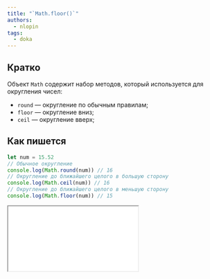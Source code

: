 ```yaml
---
title: "`Math.floor()`"
authors:
  - nlopin
tags:
  - doka
---
```


## Кратко

Объект `Math` содержит набор методов, который используется для округления чисел:

- `round` — округление по обычным правилам;
- `floor` — округление вниз;
- `ceil` — округление вверх;

## Как пишется

```js
let num = 15.52
// Обычное округление
console.log(Math.round(num)) // 16
// Округление до ближайшего целого в большую сторону
console.log(Math.ceil(num)) // 16
// Округление до ближайшего целого в меньшую сторону
console.log(Math.floor(num)) // 15
```

<iframe title="Название — Math.floor() — Дока" src="demos/Lopinopulos-RzNGZQ/" height="150" sandbox></iframe>
